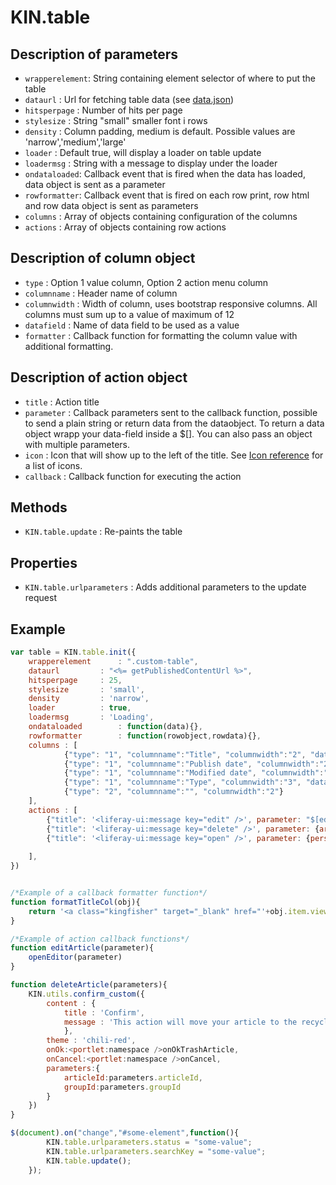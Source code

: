 # KIN.table

## Description of parameters
* `wrapperelement`: String containing element selector of where to put the table
* `dataurl` 	: Url for fetching table data (see [data.json](https://github.com/kinnarps/KIN/blob/master/table/data.json))
* `hitsperpage` : Number of hits per page
* `stylesize`	: String "small" smaller font i rows
* `density`	: Column padding, medium is default. Possible values are 'narrow','medium','large'
* `loader`	: Default true, will display a loader on table update
* `loadermsg`	: String with a message to display under the loader
* `ondataloaded`: Callback event that is fired when the data has loaded, data object is sent as a parameter
* `rowformatter`: Callback event that is fired on each row print, row html and row data object is sent as parameters
* `columns`	: Array of objects containing configuration of the columns
* `actions`	: Array of objects containing row actions

## Description of column object
* `type`	: Option 1 value column, Option 2 action menu column
* `columnname`	: Header name of column
* `columnwidth`	: Width of column, uses bootstrap responsive columns. All columns must sum up to a value of maximum of 12
* `datafield`	: Name of data field to be used as a value
* `formatter`	: Callback function for formatting the column value with additional formatting.

## Description of action object
* `title`	: Action title
* `parameter`	: Callback parameters sent to the callback function, possible to send a plain string or return data from the dataobject. To return a data object wrapp your data-field inside a $[]. You can also pass an object with multiple parameters.
* `icon`	: Icon that will show up to the left of the title. See [Icon reference](http://liferay.github.io/alloy-bootstrap/base-css.html#icons) for a list of icons.
* `callback`	: Callback function for executing the action

## Methods
* `KIN.table.update` : Re-paints the table

## Properties
* `KIN.table.urlparameters` : Adds additional parameters to the update request

## Example 
```javascript
var table = KIN.table.init({
	wrapperelement	 	: ".custom-table",
	dataurl			: "<%= getPublishedContentUrl %>",
	hitsperpage		: 25,
	stylesize		: 'small',
	density			: 'narrow',
	loader			: true,
	loadermsg		: 'Loading',
	ondataloaded		: function(data){},
	rowformatter		: function(rowobject,rowdata){},
	columns : [
			{"type": "1", "columnname":"Title", "columnwidth":"2", "datafield":"title",formatter : formatTitleCol},
			{"type": "1", "columnname":"Publish date", "columnwidth":"2", "datafield":"publishDate"},
			{"type": "1", "columnname":"Modified date", "columnwidth":"3", "datafield":"modifiedDate"},
			{"type": "1", "columnname":"Type", "columnwidth":"3", "datafield":"structureName"},
			{"type": "2", "columnname":"", "columnwidth":"2"}
	],
	actions : [
		{"title": '<liferay-ui:message key="edit" />', parameter: "$[editUrl]", "icon": "icon-edit",callback:editArticle},
		{"title": '<liferay-ui:message key="delete" />', parameter: {articleId:"$[articleId]",groupId:"$[groupId]"},"icon": "icon-trash", callback:deleteArticle},
		{"title": '<liferay-ui:message key="open" />', parameter: {personType:"Supplier",url:"$[viewurl]",title:"$[title]"}, "icon": "icon-search",callback:openurl},
  			
	],
})


/*Example of a callback formatter function*/
function formatTitleCol(obj){
	return '<a class="kingfisher" target="_blank" href="'+obj.item.viewurl+'">'+obj.columnvalue+'</a>';
}

/*Example of action callback functions*/
function editArticle(parameter){
	openEditor(parameter)
}

function deleteArticle(parameters){
	KIN.utils.confirm_custom({
		content : {
			title : 'Confirm',
			message : 'This action will move your article to the recycle bin.'
			},
		theme : 'chili-red',
		onOk:<portlet:namespace />onOkTrashArticle,
		onCancel:<portlet:namespace />onCancel,
		parameters:{
			articleId:parameters.articleId,
			groupId:parameters.groupId
		}
	})
}

$(document).on("change","#some-element",function(){		
		KIN.table.urlparameters.status = "some-value"; 		
		KIN.table.urlparameters.searchKey = "some-value";
		KIN.table.update();
	});

```
